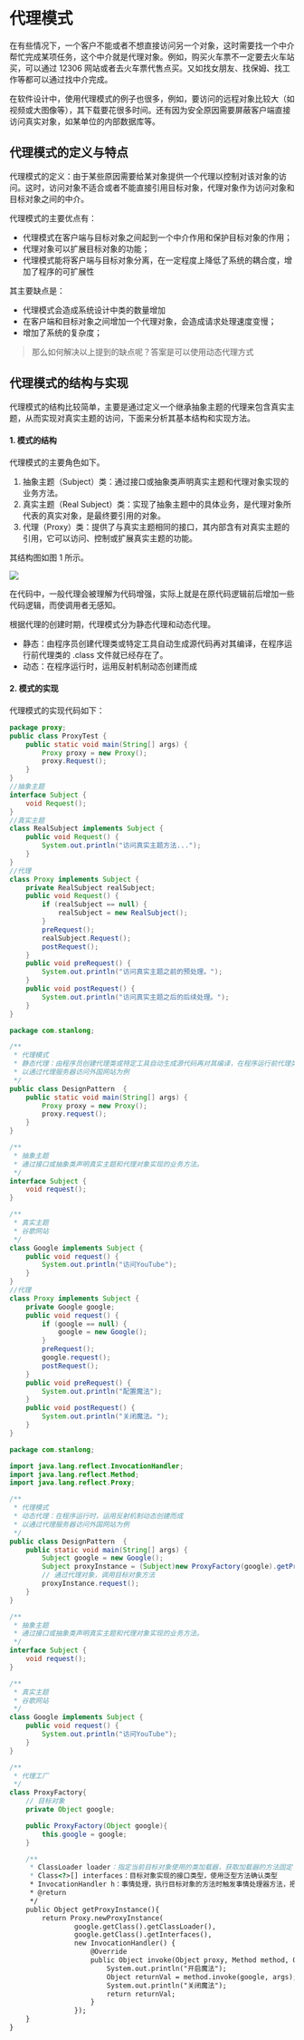 # 代理模式

在有些情况下，一个客户不能或者不想直接访问另一个对象，这时需要找一个中介帮忙完成某项任务，这个中介就是代理对象。例如，购买火车票不一定要去火车站买，可以通过 12306 网站或者去火车票代售点买。又如找女朋友、找保姆、找工作等都可以通过找中介完成。

在软件设计中，使用代理模式的例子也很多，例如，要访问的远程对象比较大（如视频或大图像等），其下载要花很多时间。还有因为安全原因需要屏蔽客户端直接访问真实对象，如某单位的内部数据库等。

## 代理模式的定义与特点

代理模式的定义：由于某些原因需要给某对象提供一个代理以控制对该对象的访问。这时，访问对象不适合或者不能直接引用目标对象，代理对象作为访问对象和目标对象之间的中介。

代理模式的主要优点有：

- 代理模式在客户端与目标对象之间起到一个中介作用和保护目标对象的作用；
- 代理对象可以扩展目标对象的功能；
- 代理模式能将客户端与目标对象分离，在一定程度上降低了系统的耦合度，增加了程序的可扩展性


其主要缺点是：

- 代理模式会造成系统设计中类的数量增加
- 在客户端和目标对象之间增加一个代理对象，会造成请求处理速度变慢；
- 增加了系统的复杂度；

> 那么如何解决以上提到的缺点呢？答案是可以使用动态代理方式

## 代理模式的结构与实现

代理模式的结构比较简单，主要是通过定义一个继承抽象主题的代理来包含真实主题，从而实现对真实主题的访问，下面来分析其基本结构和实现方法。

#### 1. 模式的结构

代理模式的主要角色如下。

1. 抽象主题（Subject）类：通过接口或抽象类声明真实主题和代理对象实现的业务方法。
2. 真实主题（Real Subject）类：实现了抽象主题中的具体业务，是代理对象所代表的真实对象，是最终要引用的对象。
3. 代理（Proxy）类：提供了与真实主题相同的接口，其内部含有对真实主题的引用，它可以访问、控制或扩展真实主题的功能。


其结构图如图 1 所示。

![](https://cdn.jsdelivr.net/gh/StanLong/Framework/06DesignPattern/doc/25.png)

在代码中，一般代理会被理解为代码增强，实际上就是在原代码逻辑前后增加一些代码逻辑，而使调用者无感知。

根据代理的创建时期，代理模式分为静态代理和动态代理。

- 静态：由程序员创建代理类或特定工具自动生成源代码再对其编译，在程序运行前代理类的 .class 文件就已经存在了。
- 动态：在程序运行时，运用反射机制动态创建而成

#### 2. 模式的实现

代理模式的实现代码如下：

```java
package proxy;
public class ProxyTest {
    public static void main(String[] args) {
        Proxy proxy = new Proxy();
        proxy.Request();
    }
}
//抽象主题
interface Subject {
    void Request();
}
//真实主题
class RealSubject implements Subject {
    public void Request() {
        System.out.println("访问真实主题方法...");
    }
}
//代理
class Proxy implements Subject {
    private RealSubject realSubject;
    public void Request() {
        if (realSubject == null) {
            realSubject = new RealSubject();
        }
        preRequest();
        realSubject.Request();
        postRequest();
    }
    public void preRequest() {
        System.out.println("访问真实主题之前的预处理。");
    }
    public void postRequest() {
        System.out.println("访问真实主题之后的后续处理。");
    }
}
```

```java
package com.stanlong;

/**
 * 代理模式
 * 静态代理：由程序员创建代理类或特定工具自动生成源代码再对其编译，在程序运行前代理类的 .class 文件就已经存在了
 * 以通过代理服务器访问外国网站为例
 */
public class DesignPattern  {
    public static void main(String[] args) {
        Proxy proxy = new Proxy();
        proxy.request();
    }
}

/**
 * 抽象主题
 * 通过接口或抽象类声明真实主题和代理对象实现的业务方法。
 */
interface Subject {
    void request();
}

/**
 * 真实主题
 * 谷歌网站
 */
class Google implements Subject {
    public void request() {
        System.out.println("访问YouTube");
    }
}
//代理
class Proxy implements Subject {
    private Google google;
    public void request() {
        if (google == null) {
            google = new Google();
        }
        preRequest();
        google.request();
        postRequest();
    }
    public void preRequest() {
        System.out.println("配置魔法");
    }
    public void postRequest() {
        System.out.println("关闭魔法。");
    }
}
```

```java
package com.stanlong;

import java.lang.reflect.InvocationHandler;
import java.lang.reflect.Method;
import java.lang.reflect.Proxy;

/**
 * 代理模式
 * 动态代理：在程序运行时，运用反射机制动态创建而成
 * 以通过代理服务器访问外国网站为例
 */
public class DesignPattern  {
    public static void main(String[] args) {
        Subject google = new Google();
        Subject proxyInstance = (Subject)new ProxyFactory(google).getProxyInstance();
        // 通过代理对象，调用目标对象方法
        proxyInstance.request();
    }
}

/**
 * 抽象主题
 * 通过接口或抽象类声明真实主题和代理对象实现的业务方法。
 */
interface Subject {
    void request();
}

/**
 * 真实主题
 * 谷歌网站
 */
class Google implements Subject {
    public void request() {
        System.out.println("访问YouTube");
    }
}

/**
 * 代理工厂
 */
class ProxyFactory{
    // 目标对象
    private Object google;

    public ProxyFactory(Object google){
        this.google = google;
    }

    /**
     * ClassLoader loader：指定当前目标对象使用的类加载器，获取加载器的方法固定
     * Class<?>[] interfaces：目标对象实现的接口类型，使用泛型方法确认类型
     * InvocationHandler h：事情处理，执行目标对象的方法时触发事情处理器方法，把当前执行的目标对象方法作为参数传入
     * @return
     */
    public Object getProxyInstance(){
        return Proxy.newProxyInstance(
                google.getClass().getClassLoader(),
                google.getClass().getInterfaces(),
                new InvocationHandler() {
                    @Override
                    public Object invoke(Object proxy, Method method, Object[] args) throws Throwable {
                        System.out.println("开启魔法");
                        Object returnVal = method.invoke(google, args); // 调用目标对象的方法
                        System.out.println("关闭魔法");
                        return returnVal;
                    }
                });
    }
}
```

